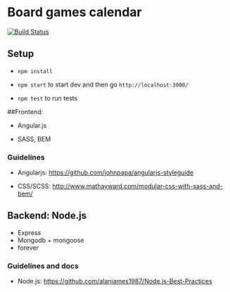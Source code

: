 Board games calendar
=================

[![Build Status](https://travis-ci.org/board-games-calendar/board-games-calendar.svg?branch=master)](https://travis-ci.org/board-games-calendar/board-games-calendar.svg?branch=master)

## Setup

- `npm install`

- `npm start` to start dev and then go `http://localhost:3000/`

- `npm test` to run tests


##Frontend: 

- Angular.js

- SASS, BEM


### Guidelines

- Angularjs: https://github.com/johnpapa/angularjs-styleguide

- CSS/SCSS: http://www.mathayward.com/modular-css-with-sass-and-bem/



## Backend: Node.js

- Express
- Mongodb + mongoose
- forever

### Guidelines and docs

- Node.js: https://github.com/alanjames1987/Node.js-Best-Practices